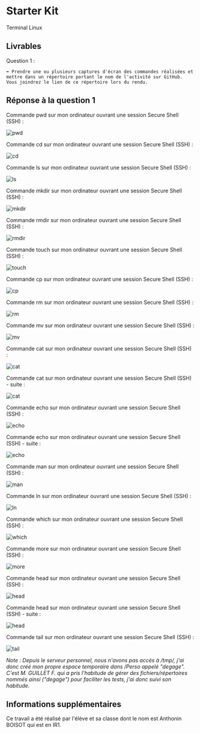 # Starter Kit

Terminal Linux

## Livrables

Question 1 :

```
➡️ Prendre une ou plusieurs captures d'écran des commandes réalisées et mettre dans un répertoire portant le nom de l'activité sur GitHub. Vous joindrez le lien de ce répertoire lors du rendu.
```

## Réponse à la question 1

Commande pwd sur mon ordinateur ouvrant une session Secure Shell (SSH) :

![pwd](https://i.imgur.com/UtwJmyJ.png)

Commande cd sur mon ordinateur ouvrant une session Secure Shell (SSH) :

![cd](https://i.imgur.com/oHN4Wns.png)

Commande ls sur mon ordinateur ouvrant une session Secure Shell (SSH) :

![ls](https://i.imgur.com/YuWBa8Q.png)

Commande mkdir sur mon ordinateur ouvrant une session Secure Shell (SSH) :

![mkdir](https://i.imgur.com/xy8NODq.png)

Commande rmdir sur mon ordinateur ouvrant une session Secure Shell (SSH) :

![rmdir](https://i.imgur.com/u5TpWU1.png)

Commande touch sur mon ordinateur ouvrant une session Secure Shell (SSH) :

![touch](https://i.imgur.com/6YkzJ15.png)

Commande cp sur mon ordinateur ouvrant une session Secure Shell (SSH) :

![cp](https://i.imgur.com/5leV70r.png)

Commande rm sur mon ordinateur ouvrant une session Secure Shell (SSH) :

![rm](https://i.imgur.com/BLiXeF4.png)

Commande mv sur mon ordinateur ouvrant une session Secure Shell (SSH) :

![mv](https://i.imgur.com/GWwDtXm.png)

Commande cat sur mon ordinateur ouvrant une session Secure Shell (SSH) :

![cat](https://i.imgur.com/Ln0MIpJ.png)

Commande cat sur mon ordinateur ouvrant une session Secure Shell (SSH) - suite :

![cat](https://i.imgur.com/pDfHOVX.png)

Commande echo sur mon ordinateur ouvrant une session Secure Shell (SSH) :

![echo](https://i.imgur.com/WR5h0MJ.png)

Commande echo sur mon ordinateur ouvrant une session Secure Shell (SSH) - suite :

![echo](https://i.imgur.com/jZChzMB.png)

Commande man sur mon ordinateur ouvrant une session Secure Shell (SSH) :

![man](https://i.imgur.com/r1shm0e.png)

Commande ln sur mon ordinateur ouvrant une session Secure Shell (SSH) :

![ln](https://i.imgur.com/TASLOxA.png)

Commande which sur mon ordinateur ouvrant une session Secure Shell (SSH) :

![which](https://i.imgur.com/JlOKq4W.png)

Commande more sur mon ordinateur ouvrant une session Secure Shell (SSH) :

![more](https://i.imgur.com/xI8pAiH.png)

Commande head sur mon ordinateur ouvrant une session Secure Shell (SSH) :

![head](https://i.imgur.com/SmNmPuH.png)

Commande head sur mon ordinateur ouvrant une session Secure Shell (SSH) - suite :

![head](https://i.imgur.com/ORU9PnN.png)

Commande tail sur mon ordinateur ouvrant une session Secure Shell (SSH) :

![tail](https://i.imgur.com/s6GtlTM.png)

*Note : Depuis le serveur personnel, nous n'avons pas accès à /tmp/, j'ai donc créé mon propre espace temporaire dans /Perso appelé "degage". C'est M. GUILLET F. qui a pris l'habitude de gérer des fichiers/répertoires nommés ainsi ("degage") pour faciliter les tests, j'ai donc suivi son habitude.*

## Informations supplémentaires

Ce travail a été réalisé par l'élève et sa classe dont le nom est Anthonin BOISOT qui est en IR1.
